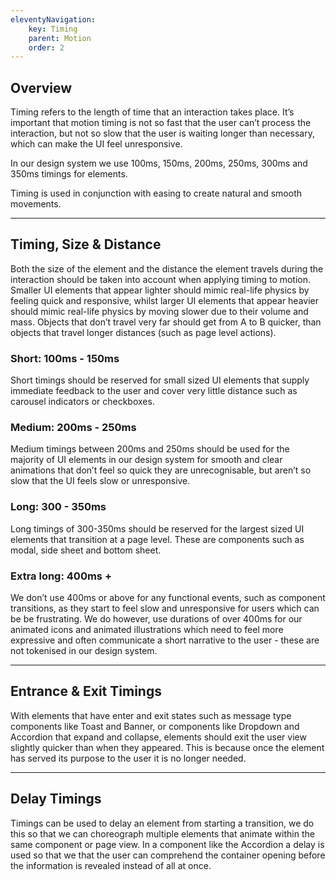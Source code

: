 ```yaml
---
eleventyNavigation:
    key: Timing
    parent: Motion
    order: 2
---
```

## Overview

Timing refers to the length of time that an interaction takes place. It’s important that motion timing is not so fast that the user can’t process the interaction, but not so slow that the user is waiting longer than necessary, which can make the UI feel unresponsive.

In our design system we use 100ms, 150ms, 200ms, 250ms, 300ms and 350ms timings for elements.

Timing is used in conjunction with easing to create natural and smooth movements.

---

## Timing, Size & Distance

Both the size of the element and the distance the element travels during the interaction should be taken into account when applying timing to motion. Smaller UI elements that appear lighter should mimic real-life physics by feeling quick and responsive, whilst larger UI elements that appear heavier should mimic real-life physics by moving slower due to their volume and mass. Objects that don’t travel very far should get from A to B quicker, than objects that travel longer distances (such as page level actions).

### Short: 100ms - 150ms

Short timings should be reserved for small sized UI elements that supply immediate feedback to the user and cover very little distance such as carousel indicators or checkboxes.

### Medium: 200ms - 250ms

Medium timings between 200ms and 250ms should be used for the majority of UI elements in our design system for smooth and clear animations that don’t feel so quick they are unrecognisable, but aren’t so slow that the UI feels slow or unresponsive.

### Long: 300 - 350ms

Long timings of 300-350ms should be reserved for the largest sized UI elements that transition at a page level. These are components such as modal, side sheet and bottom sheet.

### Extra long: 400ms +

We don’t use 400ms or above for any functional events, such as component transitions, as they start to feel slow and unresponsive for users which can be be frustrating. We do however, use durations of over 400ms for our animated icons and animated illustrations which need to feel more expressive and often communicate a short narrative to the user - these are not tokenised in our design system.

---

## Entrance & Exit Timings

With elements that have enter and exit states such as message type components like Toast and Banner, or components like Dropdown and Accordion that expand and collapse, elements should exit the user view slightly quicker than when they appeared. This is because once the element has served its purpose to the user it is no longer needed.

---

## Delay Timings

Timings can be used to delay an element from starting a transition, we do this so that we can choreograph multiple elements that animate within the same component or page view. In a component like the Accordion a delay is used so that we that the user can comprehend the container opening before the information is revealed instead of all at once.


